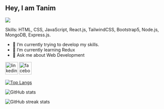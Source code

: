 ## Hey, I am Tanim
![](https://media-exp2.licdn.com/dms/image/C5616AQHeK0JApVD6sw/profile-displaybackgroundimage-shrink_200_800/0/1653922312594?e=1660176000&v=beta&t=a9NFbdirbVGLP9QLXAnrPXWl8z5qvhX1f6IX4BT_UPs)


Skills: HTML, CSS, JavaScript, React.js, TailwindCSS, Bootstrap5, Node.js, MongoDB, Express.js.

- 🔭 I’m currently trying to develop my skills. 
- 🌱 I’m currently learning Redux 
- 💬 Ask me about Web Development 


[<img src='https://img.icons8.com/fluency/48/undefined/linkedin.png' alt='linkedin' height='40'>](https://www.linkedin.com/in/mohammad-tanim-62834b240/)  [<img src='https://img.icons8.com/fluency/48/undefined/facebook-new.png' alt='facebook' height='40'>](https://www.facebook.com/mohammad.tanim.1212)  

[![Top Langs](https://github-readme-stats.vercel.app/api/top-langs/?username=mohammadtanim24h&layout=compact)](https://github.com/anuraghazra/github-readme-stats)

![GitHub stats](https://github-readme-stats.vercel.app/api?username=mohammadtanim24h&show_icons=true)  

![GitHub streak stats](https://github-readme-streak-stats.herokuapp.com/?user=mohammadtanim24h)
